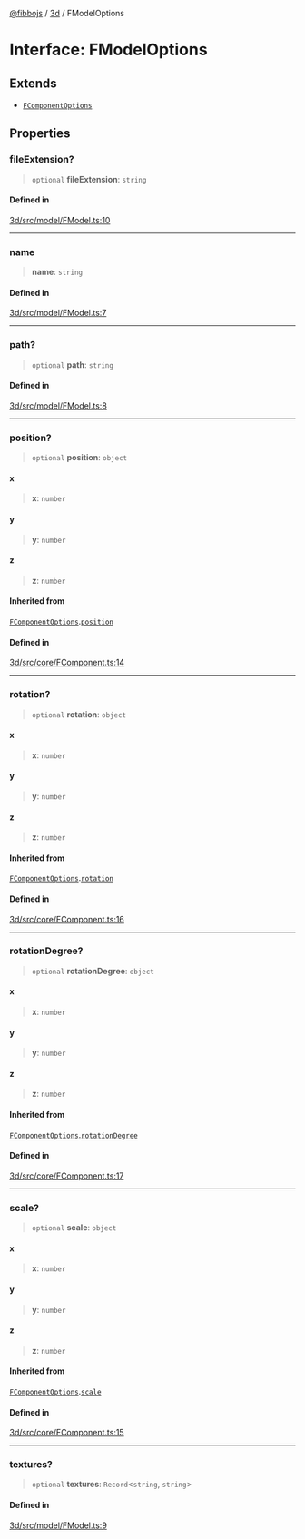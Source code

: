 [@fibbojs](/api/index) / [3d](/api/3d) / FModelOptions

# Interface: FModelOptions

## Extends

- [`FComponentOptions`](FComponentOptions.md)

## Properties

### fileExtension?

> `optional` **fileExtension**: `string`

#### Defined in

[3d/src/model/FModel.ts:10](https://github.com/fibbojs/fibbo/blob/c8bca4c6d190e0a6b19c44fcd12f335601e086d6/packages/3d/src/model/FModel.ts#L10)

***

### name

> **name**: `string`

#### Defined in

[3d/src/model/FModel.ts:7](https://github.com/fibbojs/fibbo/blob/c8bca4c6d190e0a6b19c44fcd12f335601e086d6/packages/3d/src/model/FModel.ts#L7)

***

### path?

> `optional` **path**: `string`

#### Defined in

[3d/src/model/FModel.ts:8](https://github.com/fibbojs/fibbo/blob/c8bca4c6d190e0a6b19c44fcd12f335601e086d6/packages/3d/src/model/FModel.ts#L8)

***

### position?

> `optional` **position**: `object`

#### x

> **x**: `number`

#### y

> **y**: `number`

#### z

> **z**: `number`

#### Inherited from

[`FComponentOptions`](FComponentOptions.md).[`position`](FComponentOptions.md#position)

#### Defined in

[3d/src/core/FComponent.ts:14](https://github.com/fibbojs/fibbo/blob/c8bca4c6d190e0a6b19c44fcd12f335601e086d6/packages/3d/src/core/FComponent.ts#L14)

***

### rotation?

> `optional` **rotation**: `object`

#### x

> **x**: `number`

#### y

> **y**: `number`

#### z

> **z**: `number`

#### Inherited from

[`FComponentOptions`](FComponentOptions.md).[`rotation`](FComponentOptions.md#rotation)

#### Defined in

[3d/src/core/FComponent.ts:16](https://github.com/fibbojs/fibbo/blob/c8bca4c6d190e0a6b19c44fcd12f335601e086d6/packages/3d/src/core/FComponent.ts#L16)

***

### rotationDegree?

> `optional` **rotationDegree**: `object`

#### x

> **x**: `number`

#### y

> **y**: `number`

#### z

> **z**: `number`

#### Inherited from

[`FComponentOptions`](FComponentOptions.md).[`rotationDegree`](FComponentOptions.md#rotationdegree)

#### Defined in

[3d/src/core/FComponent.ts:17](https://github.com/fibbojs/fibbo/blob/c8bca4c6d190e0a6b19c44fcd12f335601e086d6/packages/3d/src/core/FComponent.ts#L17)

***

### scale?

> `optional` **scale**: `object`

#### x

> **x**: `number`

#### y

> **y**: `number`

#### z

> **z**: `number`

#### Inherited from

[`FComponentOptions`](FComponentOptions.md).[`scale`](FComponentOptions.md#scale)

#### Defined in

[3d/src/core/FComponent.ts:15](https://github.com/fibbojs/fibbo/blob/c8bca4c6d190e0a6b19c44fcd12f335601e086d6/packages/3d/src/core/FComponent.ts#L15)

***

### textures?

> `optional` **textures**: `Record`\<`string`, `string`\>

#### Defined in

[3d/src/model/FModel.ts:9](https://github.com/fibbojs/fibbo/blob/c8bca4c6d190e0a6b19c44fcd12f335601e086d6/packages/3d/src/model/FModel.ts#L9)
